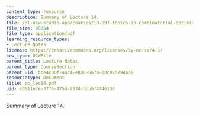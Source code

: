 ```yaml
---
content_type: resource
description: Summary of Lecture 14.
file: /ol-ocw-studio-app/courses/18-997-topics-in-combinatorial-optimization-spring-2004/c0511e7e3776475493345bbbf4f46136_co_lec14.pdf
file_size: 95054
file_type: application/pdf
learning_resource_types:
- Lecture Notes
license: https://creativecommons.org/licenses/by-nc-sa/4.0/
ocw_type: OCWFile
parent_title: Lecture Notes
parent_type: CourseSection
parent_uid: bbe4c00f-a4c4-e800-6674-00c926294ba8
resourcetype: Document
title: co_lec14.pdf
uid: c0511e7e-3776-4754-9334-5bbbf4f46136
---
```

Summary of Lecture 14.